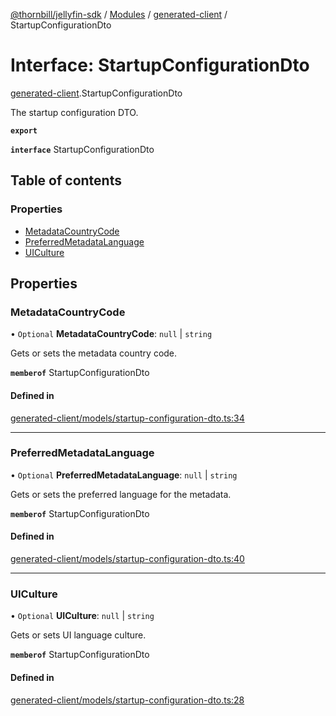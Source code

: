 [@thornbill/jellyfin-sdk](../README.md) / [Modules](../modules.md) / [generated-client](../modules/generated_client.md) / StartupConfigurationDto

# Interface: StartupConfigurationDto

[generated-client](../modules/generated_client.md).StartupConfigurationDto

The startup configuration DTO.

**`export`**

**`interface`** StartupConfigurationDto

## Table of contents

### Properties

- [MetadataCountryCode](generated_client.StartupConfigurationDto.md#metadatacountrycode)
- [PreferredMetadataLanguage](generated_client.StartupConfigurationDto.md#preferredmetadatalanguage)
- [UICulture](generated_client.StartupConfigurationDto.md#uiculture)

## Properties

### MetadataCountryCode

• `Optional` **MetadataCountryCode**: ``null`` \| `string`

Gets or sets the metadata country code.

**`memberof`** StartupConfigurationDto

#### Defined in

[generated-client/models/startup-configuration-dto.ts:34](https://github.com/thornbill/jellyfin-sdk-typescript/blob/c68c853/src/generated-client/models/startup-configuration-dto.ts#L34)

___

### PreferredMetadataLanguage

• `Optional` **PreferredMetadataLanguage**: ``null`` \| `string`

Gets or sets the preferred language for the metadata.

**`memberof`** StartupConfigurationDto

#### Defined in

[generated-client/models/startup-configuration-dto.ts:40](https://github.com/thornbill/jellyfin-sdk-typescript/blob/c68c853/src/generated-client/models/startup-configuration-dto.ts#L40)

___

### UICulture

• `Optional` **UICulture**: ``null`` \| `string`

Gets or sets UI language culture.

**`memberof`** StartupConfigurationDto

#### Defined in

[generated-client/models/startup-configuration-dto.ts:28](https://github.com/thornbill/jellyfin-sdk-typescript/blob/c68c853/src/generated-client/models/startup-configuration-dto.ts#L28)
